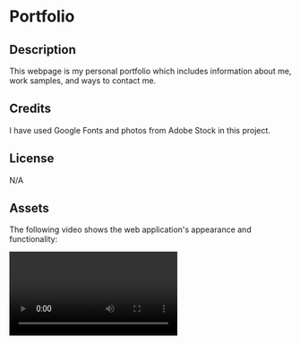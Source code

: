 # Portfolio

## Description
This webpage is my personal portfolio which includes information about me, work samples, and ways to contact me. 

## Credits
I have used Google Fonts and photos from Adobe Stock in this project. 

## License
N/A

## Assets 
The following video shows the web application's appearance and functionality:

![portfolio demo](./assets/images/screen-recording.mov)